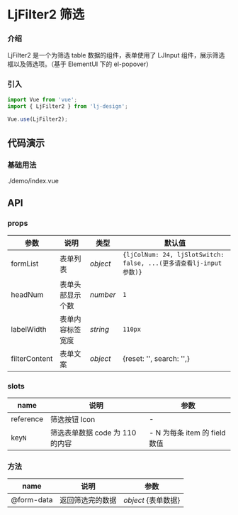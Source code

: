 # LjFilter2 筛选

### 介绍

LjFilter2 是一个为筛选 table 数据的组件，表单使用了 LJInput 组件，展示筛选框以及筛选项。（基于 ElementUI 下的 el-popover）

### 引入

```js
import Vue from 'vue';
import { LjFilter2 } from 'lj-design';

Vue.use(LjFilter2);
```

## 代码演示

### 基础用法

<demo-code>./demo/index.vue</demo-code>

## API

### props

| 参数          | 说明             | 类型     | 默认值                   |
| ------------- | ---------------- | -------- | ------------------------ |
| formList      | 表单列表         | _object_ | `{ljColNum: 24, ljSlotSwitch: false, ...(更多请查看lj-input参数)}`                     |
| headNum       | 表单头部显示个数 | _number_ | `1`                     |
| labelWidth    | 表单内容标签宽度 | _string_ | `110px`                  |
| filterContent | 表单文案         | _object_ | {reset: '', search: '',} |

### slots

| name      | 说明                            | 参数                          |
| --------- | ------------------------------- | ----------------------------- |
| reference | 筛选按钮 Icon                   | -                             |
| key`N`    | 筛选表单数据 code 为 110 的内容 | - N 为每条 item 的 field 数值 |

### 方法

| name       | 说明             | 参数                |
| ---------- | ---------------- | ------------------- |
| @form-data | 返回筛选完的数据 | _object_ {表单数据} |
